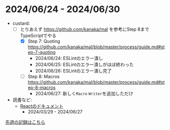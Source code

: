# 2024/06/24 - 2024/06/30

- custard:
    - [ ] とりあえず <https://github.com/kanaka/mal> を参考にStep 8までTypeScriptでやる
        - [x] Step 7: Quoting <https://github.com/kanaka/mal/blob/master/process/guide.md#step-7-quoting>
            - 2024/06/24: ESLintのエラー潰し
            - 2024/06/25: ESLintのエラー潰しがほぼ終わった
            - 2024/06/26: ESLintのエラー潰し完了
        - [ ] Step 8: Macros <https://github.com/kanaka/mal/blob/master/process/guide.md#step-8-macros>
            - 2024/06/27: 新しく`Macro` `Writer`を追加しただけ
- 読書など:
    - [Reactのドキュメント](https://ja.react.dev/learn)
        - 2024/03/29 - 2024/06/27

[先週の記録はこちら](https://github.com/igrep/daily-commits/blob/72f19b4def6a5312789352678d2d4cdf035b4dd4/yesterday.md)
